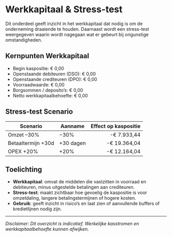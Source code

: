 # Werkkapitaal & Stress-test

Dit onderdeel geeft inzicht in het werkkapitaal dat nodig is om de onderneming draaiende te houden. Daarnaast wordt een stress-test weergegeven waarin wordt nagegaan wat er gebeurt bij ongunstige omstandigheden.

## Kernpunten Werkkapitaal

- Begin kaspositie: € 0,00
- Openstaande debiteuren (DSO): € 0,00
- Openstaande crediteuren (DPO): € 0,00
- Voorraadwaarde: € 0,00
- Borgsommen / deposito’s: € 0,00
- Netto werkkapitaalbehoefte: € 0,00

## Stress-test Scenario

| Scenario              | Aanname                           | Effect op kaspositie |
|-----------------------|-----------------------------------|---------------------:|
| Omzet –30%            | −30%            | -€ 7.933,44 |
| Betaaltermijn +30d    | +30 dagen             | -€ 19.364,04 |
| OPEX +20%             | +20%            | -€ 12.164,04 |

## Toelichting

- **Werkkapitaal**: omvat de middelen die vastzitten in voorraad en debiteuren, minus uitgestelde betalingen aan crediteuren.  
- **Stress-test**: maakt zichtbaar hoe gevoelig de kaspositie is voor omzetdaling, langere betalingstermijnen of hogere kosten.  
- **Gebruik**: geeft inzicht in risico’s en laat zien of aanvullende buffers of kredietlijnen nodig zijn.

---

_Disclaimer: Dit overzicht is indicatief. Werkelijke kasstromen en werkkapitaalbehoefte kunnen afwijken._
